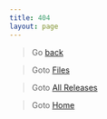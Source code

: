 ```yaml
---
title: 404
layout: page
---
```


> Go <a href="{{site.baseurl}}/files" class="historyback">back</a>

> Goto [Files]({{site.baseurl}}/files)

> Goto [All Releases](https://github.com/koumaza/android/releases)

> Goto [Home]({{site.baseurl}})
